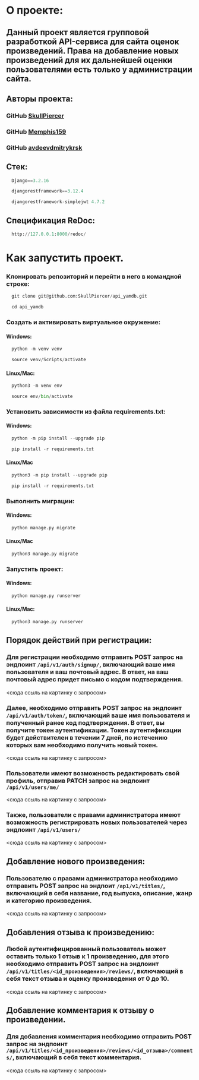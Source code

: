 # О проекте:
## Данный проект является групповой разработкой API-сервиса для сайта оценок произведений. Права на добавление новых произведений для их дальнейшей оценки пользователями есть только у администрации сайта.

## Авторы проекта:
### GitHub [SkullPiercer](https://github.com/)
### GitHub [Memphis159](https://github.com/Memphis159)
### GitHub [avdeevdmitrykrsk](https://github.com/avdeevdmitrykrsk)

## Стек:
```python
  Django==3.2.16
```
```python
  djangorestframework==3.12.4
```
```python
  djangorestframework-simplejwt 4.7.2
```
## Спецификация ReDoc:
```python
  http://127.0.0.1:8000/redoc/
```
# Как запустить проект.
### **Клонировать репозиторий и перейти в него в командной строке:**
```python 
  git clone git@github.com:SkullPiercer/api_yamdb.git
```
```python
  cd api_yamdb
```
### **Cоздать и активировать виртуальное окружение:**
#### Windows:
```python
  python -m venv venv
```
```python
  source venv/Scripts/activate
```
#### Linux/Mac:
```python
  python3 -m venv env
```
```python
  source env/bin/activate
```
### **Установить зависимости из файла requirements.txt:**
#### Windows:
```python
  python -m pip install --upgrade pip
```
```python
  pip install -r requirements.txt
```
#### Linux/Mac
```python
  python3 -m pip install --upgrade pip
```
```python
  pip install -r requirements.txt
```
### **Выполнить миграции:**
#### Windows:
```python
  python manage.py migrate
```
#### Linux/Mac
```python
  python3 manage.py migrate
```
### **Запустить проект:**
#### Windows:
```python
  python manage.py runserver
```
#### Linux/Mac:
```python
  python3 manage.py runserver
```
## Порядок действий при регистрации:
### Для регистрации необходимо отправить POST запрос на эндпоинт ```/api/v1/auth/signup/```, включающий ваше имя пользователя и ваш почтовый адрес. В ответ, на ваш почтовый адрес придет письмо с кодом подтверждения.

<сюда ссыль на картинку с запросом>

### Далее, необходимо отправить POST запрос на эндпоинт ```/api/v1/auth/token/```, включающий ваше имя пользователя и полученный ранее код подтверждения. В ответ, вы получите токен аутентификации. Токен аутентификации будет действителен в течении 7 дней, по истечению которых вам необходимо получить новый токен.

<сюда ссыль на картинку с запросом>
### Пользователи имеют возможность редактировать свой профиль, отправив PATCH запрос на эндпоинт ```/api/v1/users/me/```

<сюда ссыль на картинку с запросом>

### Также, пользователи с правами администратора имеют возможность регистрировать новых пользователей через эндпоинт ```/api/v1/users/```

<сюда ссыль на картинку с запросом>

## Добавление нового произведения:
### Пользователю с правами администратора необходимо отправить POST запрос на эндпоит ```/ap1/v1/titles/```, включающий в себя название, год выпуска, описание, жанр и категорию произведения.

<сюда ссыль на картинку с запросом>

## Добавления отзыва к произведению:
### Любой аутентифицированный пользователь может оставить только 1 отзыв к 1 произведению, для этого необходимо отправить POST запрос на эндпоинт ```/api/v1/titles/<id_произведения>/reviews/```, включающий в себя текст отзыва и оценку произведения от 0 до 10.

<сюда ссыль на картинку с запросом>

## Добавление комментария к отзыву о произведении.
### Для добавления комментария необходимо отправить POST запрос на эндпоинт ```/api/v1/titles/<id_произведения>/reviews/<id_отзыва>/comments/```, включающий в себя текст комментария.

<сюда ссыль на картинку с запросом>

